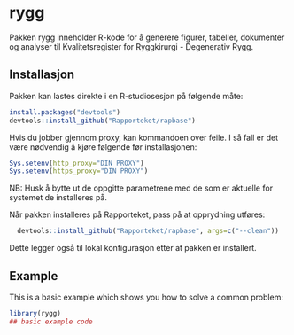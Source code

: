 # rygg

<!-- badges: start -->
<!-- badges: end -->

Pakken rygg inneholder R-kode for å generere figurer, tabeller, dokumenter og analyser til 
Kvalitetsregister for Ryggkirurgi - Degenerativ Rygg.

## Installasjon
Pakken kan lastes direkte i en R-studiosesjon på følgende måte:


``` r
install.packages("devtools")
devtools::install_github("Rapporteket/rapbase")

```
Hvis du jobber gjennom proxy, kan kommandoen over feile. I så fall er det være nødvendig 
å kjøre følgende før installasjonen:

``` r
Sys.setenv(http_proxy="DIN PROXY")
Sys.setenv(https_proxy="DIN PROXY")
```
NB: Husk å bytte ut de oppgitte parametrene med de som er aktuelle for systemet de installeres på.

Når pakken installeres på Rapporteket, pass på at opprydning utføres:

``` r
  devtools::install_github("Rapporteket/rapbase", args=c("--clean"))
``` 

Dette legger også til lokal konfigurasjon etter at pakken er installert.


## Example

This is a basic example which shows you how to solve a common problem:

``` r
library(rygg)
## basic example code
```

